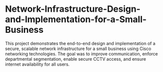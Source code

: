 # Network-Infrastructure-Design-and-Implementation-for-a-Small-Business
This project demonstrates the end-to-end design and implementation of a secure, scalable network infrastructure for a small business using Cisco networking technologies. The goal was to improve communication, enforce departmental segmentation, enable secure CCTV access, and ensure internet availability for all users.
